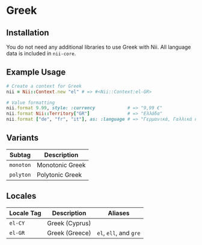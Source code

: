 <!-- This file has been generated. Source: languages/_template.md.erb -->

# Greek

## Installation

You do not need any additional libraries to use Greek with Nii.
All language data is included in `nii-core`.

## Example Usage

``` ruby
# Create a context for Greek
nii = Nii::Context.new "el" # => #<Nii::Context:el-GR>

# Value formatting
nii.format 9.99, style: :currency            # => "9,99 €"
nii.format Nii::Territory["GR"]              # => "Ελλάδα"
nii.format ["de", "fr", "it"], as: :language # => "Γερμανικά, Γαλλικά και Ιταλικά"
```

## Variants

<table>
  <thead>
    <tr>
      <th>Subtag</th>
      <th>Description</th>
    </tr>
  </thead>
  <tbody>
    <tr>
      <td><code>monoton</code></td>
      <td>Monotonic Greek</td>
    </tr>
    <tr>
      <td><code>polyton</code></td>
      <td>Polytonic Greek</td>
    </tr>
  </tbody>
</table>

## Locales

<table>
  <thead>
    <tr>
      <th>Locale Tag</th>
      <th>Description</th>
      <th>Aliases</th>
    </tr>
  </thead>
  <tbody>
    <tr>
      <td><code>el-CY</code></td>
      <td>Greek (Cyprus)</td>
      <td></td>
    </tr>
    <tr>
      <td><code>el-GR</code></td>
      <td>Greek (Greece)</td>
      <td><code>el</code>, <code>ell</code>, and <code>gre</code></td>
    </tr>
  </tbody>
</table>

